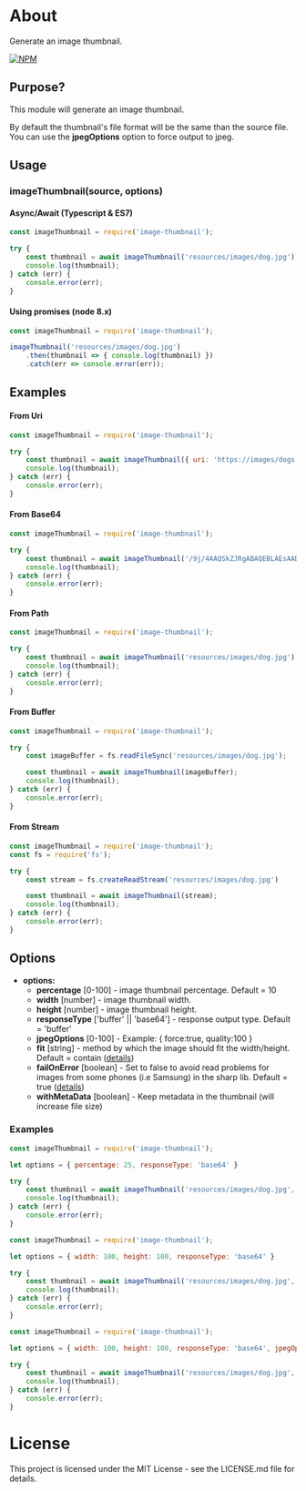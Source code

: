 # About
Generate an image thumbnail.

[![NPM](https://nodei.co/npm/image-thumbnail.png)](https://nodei.co/npm/image-thumbnail/)

## Purpose?
This module will generate an image thumbnail.

By default the thumbnail's file format will be the same than the source file. You can use the __jpegOptions__ option to force output to jpeg.

## Usage
### imageThumbnail(source, options)

#### Async/Await (Typescript & ES7)
```js
const imageThumbnail = require('image-thumbnail');

try {
    const thumbnail = await imageThumbnail('resources/images/dog.jpg');
    console.log(thumbnail);
} catch (err) {
    console.error(err);
}
```

#### Using promises (node 8.x)
```js
const imageThumbnail = require('image-thumbnail');

imageThumbnail('resources/images/dog.jpg')
    .then(thumbnail => { console.log(thumbnail) })
    .catch(err => console.error(err));
```

## Examples

#### From Uri
```js
const imageThumbnail = require('image-thumbnail');

try {
    const thumbnail = await imageThumbnail({ uri: 'https://images/dogs.jpg' });
    console.log(thumbnail);
} catch (err) {
    console.error(err);
}
```

#### From Base64
```js
const imageThumbnail = require('image-thumbnail');

try {
    const thumbnail = await imageThumbnail('/9j/4AAQSkZJRgABAQEBLAEsAAD/4QEERXhpZgAA==');
    console.log(thumbnail);
} catch (err) {
    console.error(err);
}
```

#### From Path
```js
const imageThumbnail = require('image-thumbnail');

try {
    const thumbnail = await imageThumbnail('resources/images/dog.jpg');
    console.log(thumbnail);
} catch (err) {
    console.error(err);
}
```

#### From Buffer
```js
const imageThumbnail = require('image-thumbnail');

try {
    const imageBuffer = fs.readFileSync('resources/images/dog.jpg');

    const thumbnail = await imageThumbnail(imageBuffer);
    console.log(thumbnail);
} catch (err) {
    console.error(err);
}
```

#### From Stream
```js
const imageThumbnail = require('image-thumbnail');
const fs = require('fs');

try {
    const stream = fs.createReadStream('resources/images/dog.jpg')

    const thumbnail = await imageThumbnail(stream);
    console.log(thumbnail);
} catch (err) {
    console.error(err);
}
```

## Options

- __options:__
  - __percentage__ [0-100] - image thumbnail percentage. Default = 10
  - __width__ [number] - image thumbnail width.
  - __height__ [number] - image thumbnail height.
  - __responseType__ ['buffer' || 'base64'] - response output type. Default = 'buffer'
  - __jpegOptions__ [0-100] - Example: { force:true, quality:100 }
  - __fit__ [string] - method by which the image should fit the width/height. Default = contain ([details](https://sharp.pixelplumbing.com/api-resize))
  - __failOnError__ [boolean] - Set to false to avoid read problems for images from some phones (i.e Samsung) in the sharp lib. Default = true ([details](https://github.com/lovell/sharp/issues/1578))
  - __withMetaData__ [boolean] - Keep metadata in the thumbnail (will increase file size)

### Examples
```js
const imageThumbnail = require('image-thumbnail');

let options = { percentage: 25, responseType: 'base64' }

try {
    const thumbnail = await imageThumbnail('resources/images/dog.jpg', options);
    console.log(thumbnail);
} catch (err) {
    console.error(err);
}
```

```js
const imageThumbnail = require('image-thumbnail');

let options = { width: 100, height: 100, responseType: 'base64' }

try {
    const thumbnail = await imageThumbnail('resources/images/dog.jpg', options);
    console.log(thumbnail);
} catch (err) {
    console.error(err);
}
```

```js
const imageThumbnail = require('image-thumbnail');

let options = { width: 100, height: 100, responseType: 'base64', jpegOptions: { force:true, quality:90 } }

try {
    const thumbnail = await imageThumbnail('resources/images/dog.jpg', options);
    console.log(thumbnail);
} catch (err) {
    console.error(err);
}
```

# License
This project is licensed under the MIT License - see the LICENSE.md file for details.
